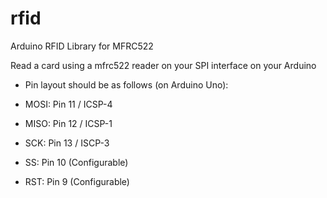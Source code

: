 rfid
====

Arduino RFID Library for MFRC522

Read a card using a mfrc522 reader on your SPI interface on your Arduino

* Pin layout should be as follows (on Arduino Uno):

* MOSI: Pin 11 / ICSP-4

* MISO: Pin 12 / ICSP-1

* SCK: Pin 13 / ISCP-3

* SS: Pin 10 (Configurable)

* RST: Pin 9 (Configurable)

